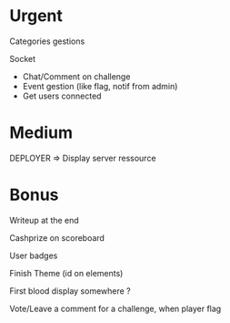 # Urgent
  
Categories gestions

Socket
- Chat/Comment on challenge
- Event gestion (like flag, notif from admin)
- Get users connected

# Medium

DEPLOYER => Display server ressource

# Bonus

Writeup at the end

Cashprize on scoreboard

User badges

Finish Theme (id on elements)

First blood display somewhere ?

Vote/Leave a comment for a challenge, when player flag


